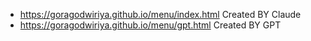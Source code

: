 - https://goragodwiriya.github.io/menu/index.html Created BY Claude
- https://goragodwiriya.github.io/menu/gpt.html Created BY GPT